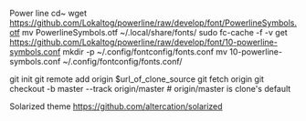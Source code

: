 Power line
cd~
wget https://github.com/Lokaltog/powerline/raw/develop/font/PowerlineSymbols.otf
mv PowerlineSymbols.otf ~/.local/share/fonts/
sudo fc-cache -f -v
get https://github.com/Lokaltog/powerline/raw/develop/font/10-powerline-symbols.conf
mkdir -p ~/.config/fontconfig/fonts.conf
mv 10-powerline-symbols.conf ~/.config/fontconfig/fonts.conf/

git init
git remote add origin $url_of_clone_source
git fetch origin
git checkout -b master --track origin/master # origin/master is clone's default

Solarized theme
https://github.com/altercation/solarized
